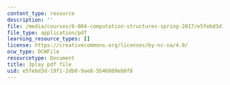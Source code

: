 ```yaml
---
content_type: resource
description: ''
file: /media/courses/6-004-computation-structures-spring-2017/e5febd3d19f12db09ae85b46089eb0f8_q38KAGAKORk.pdf
file_type: application/pdf
learning_resource_types: []
license: https://creativecommons.org/licenses/by-nc-sa/4.0/
ocw_type: OCWFile
resourcetype: Document
title: 3play pdf file
uid: e5febd3d-19f1-2db0-9ae8-5b46089eb0f8
---
```

